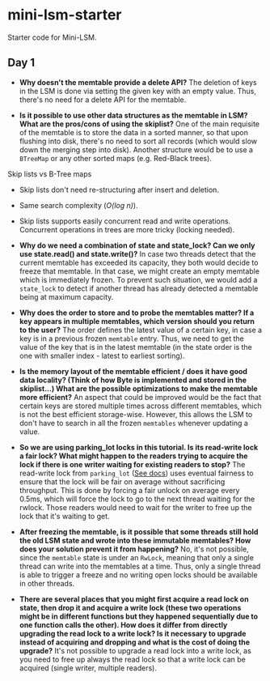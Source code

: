 # mini-lsm-starter

Starter code for Mini-LSM.

## Day 1
- **Why doesn't the memtable provide a delete API?**
The deletion of keys in the LSM is done via setting the given key with an empty value. Thus, there's no need for a delete API for the memtable.

- **Is it possible to use other data structures as the memtable in LSM? What are the pros/cons of using the skiplist?**
One of the main requisite of the memtable is to store the data in a sorted manner, so that upon flushing into disk, there's no need to sort all records (which would slow down the merging step into disk).
Another structure would be to use a `BTreeMap` or any other sorted maps (e.g. Red-Black trees).

Skip lists vs B-Tree maps
- Skip lists don't need re-structuring after insert and deletion.
- Same search complexity (*O(log n)*).
- Skip lists supports easily concurrent read and write operations. Concurrent operations in trees are more tricky (locking needed).

- **Why do we need a combination of state and state_lock? Can we only use state.read() and state.write()?**
In case two threads detect that the current memtable has exceeded its capacity, they both would decide to freeze that memtable. In that case, we might create an empty memtable which is immediately frozen. To prevent such situation, we would add a `state_lock` to detect if another thread has already detected a memtable being at maximum capacity.

- **Why does the order to store and to probe the memtables matter? If a key appears in multiple memtables, which version should you return to the user?**
The order defines the latest value of a certain key, in case a key is in a previous frozen `memtable` entry. Thus, we need to get the value of the key that is in the latest memtable (in the state order is the one with smaller index - latest to earliest sorting).

- **Is the memory layout of the memtable efficient / does it have good data locality? (Think of how Byte is implemented and stored in the skiplist...) What are the possible optimizations to make the memtable more efficient?**
An aspect that could be improved would be the fact that certain keys are stored multiple times across different memtables, which is not the best efficient storage-wise. However, this allows the LSM to don't have to search in all the frozen `memtables` whenever updating a value.

- **So we are using parking_lot locks in this tutorial. Is its read-write lock a fair lock? What might happen to the readers trying to acquire the lock if there is one writer waiting for existing readers to stop?**
The read-write lock from `parking_lot` ([See docs](https://docs.rs/parking_lot/latest/parking_lot/type.RwLock.html)) uses eventual fairness to ensure that the lock will be fair on average without sacrificing throughput. This is done by forcing a fair unlock on average every 0.5ms, which will force the lock to go to the next thread waiting for the rwlock.
Those readers would need to wait for the writer to free up the lock that it's waiting to get.

- **After freezing the memtable, is it possible that some threads still hold the old LSM state and wrote into these immutable memtables? How does your solution prevent it from happening?**
No, it's not possible, since the `memtable` state is under an `RwLock`, meaning that only a single thread can write into the memtables at a time. Thus, only a single thread is able to trigger a freeze and no writing open locks should be available in other threads.

- **There are several places that you might first acquire a read lock on state, then drop it and acquire a write lock (these two operations might be in different functions but they happened sequentially due to one function calls the other). How does it differ from directly upgrading the read lock to a write lock? Is it necessary to upgrade instead of acquiring and dropping and what is the cost of doing the upgrade?**
It's not possible to upgrade a read lock into a write lock, as you need to free up always the read lock so that a write lock can be acquired (single writer, multiple readers).
